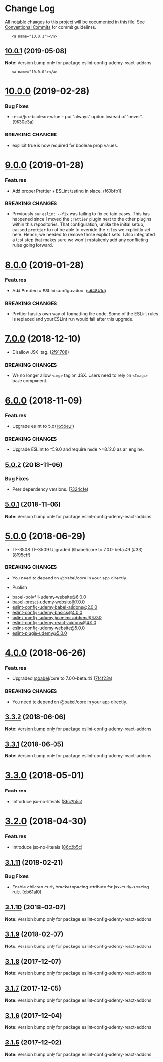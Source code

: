 # Change Log

All notable changes to this project will be documented in this file.
See [Conventional Commits](https://conventionalcommits.org) for commit guidelines.

       <a name="10.0.1"></a>
## [10.0.1](https://github.com/udemy/js-tooling/compare/eslint-config-udemy-react-addons@10.0.0...eslint-config-udemy-react-addons@10.0.1) (2019-05-08)




**Note:** Version bump only for package eslint-config-udemy-react-addons

       <a name="10.0.0"></a>
# [10.0.0](https://github.com/udemy/js-tooling/compare/eslint-config-udemy-react-addons@9.0.0...eslint-config-udemy-react-addons@10.0.0) (2019-02-28)


### Bug Fixes

* react/jsx-boolean-value - put "always" option instead of "never". ([9630e3a](https://github.com/udemy/js-tooling/commit/9630e3a))


### BREAKING CHANGES

* explicit true is now required for boolean prop values.




<a name="9.0.0"></a>
# [9.0.0](https://github.com/udemy/js-tooling/compare/eslint-config-udemy-react-addons@8.0.0...eslint-config-udemy-react-addons@9.0.0) (2019-01-28)


### Features

* Add proper Prettier + ESLint testing in place. ([f60bfb1](https://github.com/udemy/js-tooling/commit/f60bfb1))


### BREAKING CHANGES

* Previously our `eslint --fix` was failing to fix certain cases. This has happened since I moved the `prettier` plugin next to the other plugins within this repositories. That configuration, unlike the initial setup, caused `prettier` to not be able to override the `rules` we explicitly set here. Hence, we needed to remove those explicit sets. I also integrated a test step that makes sure we won't mistakenly add any conflicting rules going forward.




<a name="8.0.0"></a>
# [8.0.0](https://github.com/udemy/js-tooling/compare/eslint-config-udemy-react-addons@7.0.0...eslint-config-udemy-react-addons@8.0.0) (2019-01-28)


### Features

* Add Prettier to ESLInt configuration. ([c648b1d](https://github.com/udemy/js-tooling/commit/c648b1d))


### BREAKING CHANGES

* Prettier has its own way of formatting the code. Some of the ESLint rules is replaced and your ESLint run would fail after this upgrade.




<a name="7.0.0"></a>
# [7.0.0](https://github.com/udemy/js-tooling/compare/eslint-config-udemy-react-addons@6.0.0...eslint-config-udemy-react-addons@7.0.0) (2018-12-10)


* Disallow JSX <img> tag. ([2f91708](https://github.com/udemy/js-tooling/commit/2f91708))


### BREAKING CHANGES

* We no longer allow `<img>` tag on JSX. Users need to rely on `<Image>` base component.




<a name="6.0.0"></a>
# [6.0.0](https://github.com/udemy/js-tooling/compare/eslint-config-udemy-react-addons@5.0.2...eslint-config-udemy-react-addons@6.0.0) (2018-11-09)


### Features

* Upgrade eslint to 5.x ([1655e2f](https://github.com/udemy/js-tooling/commit/1655e2f))


### BREAKING CHANGES

* Upgrade ESLint to ^5.9.0 and require node >=8.12.0 as an engine.




<a name="5.0.2"></a>
## [5.0.2](https://github.com/udemy/js-tooling/compare/eslint-config-udemy-react-addons@5.0.1...eslint-config-udemy-react-addons@5.0.2) (2018-11-06)


### Bug Fixes

* Peer dependency versions. ([7324cfe](https://github.com/udemy/js-tooling/commit/7324cfe))




<a name="5.0.1"></a>
## [5.0.1](https://github.com/udemy/js-tooling/compare/eslint-config-udemy-react-addons@5.0.0...eslint-config-udemy-react-addons@5.0.1) (2018-11-06)




**Note:** Version bump only for package eslint-config-udemy-react-addons

<a name="5.0.0"></a>
# [5.0.0](https://github.com/udemy/js-tooling/compare/eslint-config-udemy-react-addons@3.3.2...eslint-config-udemy-react-addons@5.0.0) (2018-06-29)


* TF-3508 TF-3509 Upgraded @babel/core to 7.0.0-beta.49 (#33) ([8195cff](https://github.com/udemy/js-tooling/commit/8195cff))


### BREAKING CHANGES

* You need to depend on @babel/core in your app directly.

* Publish

- babel-polyfill-udemy-website@6.0.0
- babel-preset-udemy-website@7.0.0
- eslint-config-udemy-babel-addons@2.0.0
- eslint-config-udemy-basics@4.0.0
- eslint-config-udemy-jasmine-addons@4.0.0
- eslint-config-udemy-react-addons@4.0.0
- eslint-config-udemy-website@5.0.0
- eslint-plugin-udemy@5.0.0




<a name="4.0.0"></a>
# [4.0.0](https://github.com/udemy/js-tooling/compare/eslint-config-udemy-react-addons@3.3.2...eslint-config-udemy-react-addons@4.0.0) (2018-06-26)


### Features

* Upgraded [@babel](https://github.com/babel)/core to 7.0.0-beta.49 ([7f4f23a](https://github.com/udemy/js-tooling/commit/7f4f23a))


### BREAKING CHANGES

* You need to depend on @babel/core in your app directly.




<a name="3.3.2"></a>
## [3.3.2](https://github.com/udemy/js-tooling/compare/eslint-config-udemy-react-addons@3.3.1...eslint-config-udemy-react-addons@3.3.2) (2018-06-06)




**Note:** Version bump only for package eslint-config-udemy-react-addons

<a name="3.3.1"></a>
## [3.3.1](https://github.com/udemy/js-tooling/compare/eslint-config-udemy-react-addons@3.2.0...eslint-config-udemy-react-addons@3.3.1) (2018-06-05)




**Note:** Version bump only for package eslint-config-udemy-react-addons

<a name="3.3.0"></a>
# [3.3.0](https://github.com/udemy/js-tooling/compare/eslint-config-udemy-react-addons@3.1.11...eslint-config-udemy-react-addons@3.3.0) (2018-05-01)


### Features

* Introduce jsx-no-literals ([86c2b5c](https://github.com/udemy/js-tooling/commit/86c2b5c))




<a name="3.2.0"></a>
# [3.2.0](https://github.com/udemy/js-tooling/compare/eslint-config-udemy-react-addons@3.1.11...eslint-config-udemy-react-addons@3.2.0) (2018-04-30)


### Features

* Introduce jsx-no-literals ([86c2b5c](https://github.com/udemy/js-tooling/commit/86c2b5c))




<a name="3.1.11"></a>
## [3.1.11](https://github.com/udemy/js-tooling/compare/eslint-config-udemy-react-addons@3.1.10...eslint-config-udemy-react-addons@3.1.11) (2018-02-21)


### Bug Fixes

* Enable children curly bracket spacing attribute for jsx-curly-spacing rule. ([cb61a10](https://github.com/udemy/js-tooling/commit/cb61a10))




<a name="3.1.10"></a>
## [3.1.10](https://github.com/udemy/js-tooling/compare/eslint-config-udemy-react-addons@3.1.9...eslint-config-udemy-react-addons@3.1.10) (2018-02-07)




**Note:** Version bump only for package eslint-config-udemy-react-addons

<a name="3.1.9"></a>
## [3.1.9](https://github.com/udemy/js-tooling/compare/eslint-config-udemy-react-addons@3.1.8...eslint-config-udemy-react-addons@3.1.9) (2018-02-07)




**Note:** Version bump only for package eslint-config-udemy-react-addons

<a name="3.1.8"></a>
## [3.1.8](https://github.com/udemy/js-tooling/compare/eslint-config-udemy-react-addons@3.1.7...eslint-config-udemy-react-addons@3.1.8) (2017-12-07)




**Note:** Version bump only for package eslint-config-udemy-react-addons

<a name="3.1.7"></a>
## [3.1.7](https://github.com/udemy/js-tooling/compare/eslint-config-udemy-react-addons@3.1.6...eslint-config-udemy-react-addons@3.1.7) (2017-12-05)




**Note:** Version bump only for package eslint-config-udemy-react-addons

<a name="3.1.6"></a>
## [3.1.6](https://github.com/udemy/js-tooling/compare/eslint-config-udemy-react-addons@3.1.5...eslint-config-udemy-react-addons@3.1.6) (2017-12-04)




**Note:** Version bump only for package eslint-config-udemy-react-addons

<a name="3.1.5"></a>
## [3.1.5](https://github.com/udemy/js-tooling/compare/eslint-config-udemy-react-addons@3.1.4...eslint-config-udemy-react-addons@3.1.5) (2017-12-02)




**Note:** Version bump only for package eslint-config-udemy-react-addons
